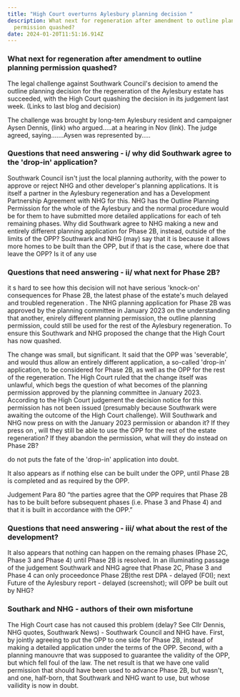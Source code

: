 ```yaml
---
title: "High Court overturns Aylesbury planning decision "
description: What next for regeneration after amendment to outline planning
  permission quashed?
date: 2024-01-20T11:51:16.914Z
---
```

### What next for regeneration after amendment to outline planning permission quashed?

The legal challenge against Southwark Council's decision to amend the outline planning decision for the regeneration of the Aylesbury estate has succeeded, with the High Court quashing the decision in its judgement last week. (Links to last blog and decision)

The challenge was brought by long-tem Aylesbury resident and campaigner Aysen Dennis, (link) who argued.....at a hearing in Nov (link).  The judge agreed, saying.......Aysen was represented by.....

### Questions that need answering - i/ why did Southwark agree to the 'drop-in' application?

Southwark Council isn't just the local planning authority, with the power to approve or reject NHG and other developer's planning applications.  It is itself a partner in the Aylesbury regeneration and has a Development Partnership Agreement with NHG for this.  NHG has the Outline Planning Permission for the whole of the Aylesbury and the normal procedure would be for them to have submitted more detailed applications for each of teh remaining phases.  Why did Southwark agree to NHG making a new and entirely different planning application for Phase 2B, instead, outside of the limits of the OPP?  Southwark and NHG (may) say that it is because it allows more homes to be built than the OPP, but if that is the case, where doe that leave the OPP? Is it of any use 

### Questions that need answering - ii/ what next for Phase 2B?

it s hard to see how this decision will not have serious 'knock-on' consequences for Phase 2B,  the latest phase of the estate's much delayed and troubled regeneration .  The NHG planning application for Phase 2B was approved by the planning committee in January 2023 on the understanding that another, enirely different planning permission, the outline planning permission, could still be used for the rest of the Aylesbury regeneration.  To ensure this Southwark and NHG proposed the change that the High Court has now  quashed. 

The change was small, but significant.  It said that the OPP was 'severable', and would thus allow an entirely different application, a so-called 'drop-in' application, to be considered for Phase 2B, as well as the OPP for the rest of the regeneration.  The High Court ruled that the change itself was unlawful, which begs the question of what becomes of the planning permission approved by the planning committee in January 2023.  According to the High Court judgement the decision notice for this permission has not been issued (presumably because Southwark were awaiting the outcome of the High Court challenge).  Will Southwark and NHG now press on with the January 2023 permission or abandon it?  If they press on , will they still be able to use the OPP for the rest of the estate regeneration? If they abandon the permission, what will they do instead on Phase 2B?

do not puts the fate of the 'drop-in' application into doubt.

It also appears as if nothing else can be built under the OPP, until Phase 2B is completed and as required by the OPP.

Judgement Para 80 “the parties agree that the OPP requires that Phase 2B has to be built before subsequent phases (i.e. Phase 3 and Phase 4) and that it is built in accordance with the OPP.”

### Questions that need answering - iii/ what about the rest of the development?

It also appears that nothing can happen on the remaing phases (Phase 2C, Phase 3 and Phase 4) until Phase 2B is resolved.  In an illuminating passage of the judgement Southwark and NHG agree that Phase 2C, Phase 3 and Phase 4 can only proceedonce Phase 2B)the rest DPA - delayed (FOI); next Future of the Aylesbury report - delayed (screenshot); will OPP be built out by NHG?

### Southark and NHG - authors of their own misfortune

The High Court case has not caused this problem (delay? See Cllr Dennis, NHG quotes,  Southwark News) - Southwark Council and NHG have.  First, by jointly agreeing to put the OPP to one side for Phase 2B, instead of making a detailed application under the terms of the OPP. Second, with a planning manouvre that was supposed to guarantee the validity of the OPP, but which fell foul of the law.  The net result is that we have one valid permission that should have been used to advance Phase 2B, but wasn't, and one, half-born, that Southwark and NHG want to use, but whose vailidity is now in doubt.